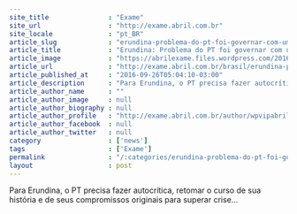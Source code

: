 ```yaml
---
site_title               : "Exame"
site_url                 : "http://exame.abril.com.br"
site_locale              : "pt_BR"
article_slug             : "erundina-problema-do-pt-foi-governar-com-uma-base-de-a-a-z"
article_title            : "Erundina: Problema do PT foi governar com uma base de A a Z"
article_image            : "https://abrilexame.files.wordpress.com/2016/09/size_960_16_9__dsc6985b.jpg?quality=70&strip=all&w=960"
article_url              : "http://exame.abril.com.br/brasil/erundina-problema-do-pt-foi-governar-com-uma-base-de-a-a-z/"
article_published_at     : "2016-09-26T05:04:10-03:00"
article_description      : "Para Erundina, o PT precisa fazer autocrítica, retomar o curso de sua história e de seus compromissos originais para superar crise..."
article_author_name      : ""
article_author_image     : null
article_author_biography : null
article_author_profile   : "http://exame.abril.com.br/author/wpvipabril/"
article_author_facebook  : null
article_author_twitter   : null
category                 : ['news']
tags                     : ['Exame']
permalink                : "/:categories/erundina-problema-do-pt-foi-governar-com-uma-base-de-a-a-z/"
layout                   : post
---
```


Para Erundina, o PT precisa fazer autocrítica, retomar o curso de sua história e de seus compromissos originais para superar crise...
